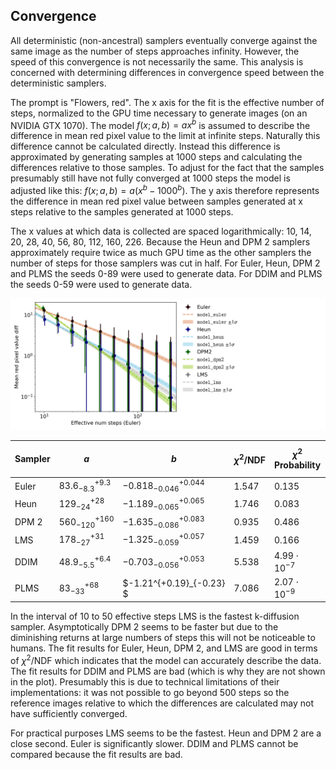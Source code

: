 ## Convergence

All deterministic (non-ancestral) samplers eventually converge against
the same image as the number of steps approaches infinity.
However, the speed of this convergence is not necessarily the same.
This analysis is concerned with determining differences in convergence speed between the deterministic samplers.

The prompt is "Flowers, red".
The x axis for the fit is the effective number of steps, normalized to the GPU time necessary to generate images
(on an NVIDIA GTX 1070).
The model $f(x; a, b) = a x^b$ is assumed to describe the difference in mean red pixel value to the limit at infinite steps.
Naturally this difference cannot be calculated directly.
Instead this difference is approximated by generating samples at 1000 steps and calculating
the differences relative to those samples.
To adjust for the fact that the samples presumably still have not fully converged at 1000 steps the model
is adjusted like this: $f(x; a, b) = a (x^b - 1000^b)$.
The y axis therefore represents the difference in mean red pixel value between samples generated at x steps relative to the samples generated at 1000 steps.

The x values at which data is collected are spaced logarithmically: 10, 14, 20, 28, 40, 56, 80, 112, 160, 226.
Because the Heun and DPM 2 samplers approximately require twice as much GPU time as the other samplers the number
of steps for those samplers was cut in half.
For Euler, Heun, DPM 2 and PLMS the seeds 0-89 were used to generate data.
For DDIM and PLMS the seeds 0-59 were used to generate data.

![Convergence](./convergence.png)

| Sampler | $a$                  | $b$                        | $\chi^2 / \mathrm{NDF}$ | $\chi^2$ Probability | Effective Step Length |
|---------|----------------------|----------------------------|-------------------------|----------------------|-----------------------|
| Euler   | $83.6^{+9.3}_{-8.3}$ | $-0.818^{+0.044}_{-0.046}$ | 1.547                   | 0.135                | 1.0                   |
| Heun    | $129^{+28}_{-24}$    | $-1.189^{+0.065}_{-0.065}$ | 1.746                   | 0.083                | 2.025                 |
| DPM 2   | $560^{+160}_{-120}$  | $-1.635^{+0.083}_{-0.086}$ | 0.935                   | 0.486                | 1.95                  |
| LMS     | $178^{+31}_{-27}$    | $-1.325^{+0.057}_{-0.059}$ | 1.459                   | 0.166                | 0.9875                |
| DDIM    | $48.9^{+6.4}_{-5.5}$ | $-0.703^{+0.053}_{-0.056}$ | 5.538                   | $4.99 \cdot 10^{-7}$ | 0.975                 |
| PLMS    | $83^{+68}_{-33}$     | $-1.21^{+0.19}_{-0.23}   $ | 7.086                   | $2.07 \cdot 10^{-9}$ | 0.975                 |

In the interval of 10 to 50 effective steps LMS is the fastest k-diffusion sampler.
Asymptotically DPM 2 seems to be faster but due to the diminishing returns at large numbers of steps this will
not be noticeable to humans.
The fit results for Euler, Heun, DPM 2, and LMS are good in terms of $\chi^2 / \mathrm{NDF}$ which indicates that
the model can accurately describe the data.
The fit results for DDIM and PLMS are bad (which is why they are not shown in the plot).
Presumably this is due to technical limitations of their implementations:
it was not possible to go beyond 500 steps so the reference images relative to which the differences are calculated
may not have sufficiently converged.

For practical purposes LMS seems to be the fastest.
Heun and DPM 2 are a close second.
Euler is significantly slower.
DDIM and PLMS cannot be compared because the fit results are bad.
